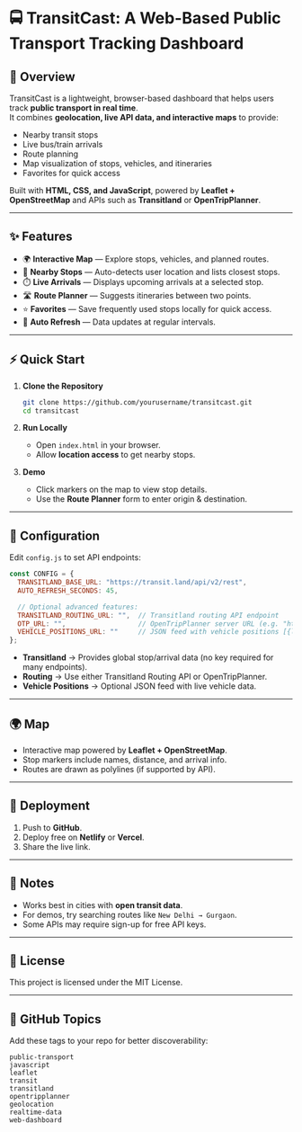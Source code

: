 # 🚍 TransitCast: A Web-Based Public Transport Tracking Dashboard  

## 📖 Overview  
TransitCast is a lightweight, browser-based dashboard that helps users track **public transport in real time**.  
It combines **geolocation, live API data, and interactive maps** to provide:  
- Nearby transit stops  
- Live bus/train arrivals  
- Route planning  
- Map visualization of stops, vehicles, and itineraries  
- Favorites for quick access  

Built with **HTML, CSS, and JavaScript**, powered by **Leaflet + OpenStreetMap** and APIs such as **Transitland** or **OpenTripPlanner**.  

---

## ✨ Features  
- 🌍 **Interactive Map** — Explore stops, vehicles, and planned routes.  
- 📍 **Nearby Stops** — Auto-detects user location and lists closest stops.  
- ⏱️ **Live Arrivals** — Displays upcoming arrivals at a selected stop.  
- 🛣️ **Route Planner** — Suggests itineraries between two points.  
- ⭐ **Favorites** — Save frequently used stops locally for quick access.  
- 🔄 **Auto Refresh** — Data updates at regular intervals.  

---

## ⚡ Quick Start  

1. **Clone the Repository**  
   ```bash
   git clone https://github.com/yourusername/transitcast.git
   cd transitcast
   ```

2. **Run Locally**  
   - Open `index.html` in your browser.  
   - Allow **location access** to get nearby stops.  

3. **Demo**  
   - Click markers on the map to view stop details.  
   - Use the **Route Planner** form to enter origin & destination.  

---

## 🔧 Configuration  

Edit `config.js` to set API endpoints:  

```js
const CONFIG = {
  TRANSITLAND_BASE_URL: "https://transit.land/api/v2/rest",
  AUTO_REFRESH_SECONDS: 45,

  // Optional advanced features:
  TRANSITLAND_ROUTING_URL: "",  // Transitland routing API endpoint
  OTP_URL: "",                  // OpenTripPlanner server URL (e.g. "http://localhost:8080/otp")
  VEHICLE_POSITIONS_URL: ""     // JSON feed with vehicle positions [{lat, lon, id, route_label}]
};
```  

- **Transitland** → Provides global stop/arrival data (no key required for many endpoints).  
- **Routing** → Use either Transitland Routing API or OpenTripPlanner.  
- **Vehicle Positions** → Optional JSON feed with live vehicle data.  

---

## 🌍 Map  
- Interactive map powered by **Leaflet + OpenStreetMap**.  
- Stop markers include names, distance, and arrival info.  
- Routes are drawn as polylines (if supported by API).  

---

## 🚀 Deployment  
1. Push to **GitHub**.  
2. Deploy free on **Netlify** or **Vercel**.  
3. Share the live link.  

---

## 📌 Notes  
- Works best in cities with **open transit data**.  
- For demos, try searching routes like `New Delhi → Gurgaon`.  
- Some APIs may require sign-up for free API keys.  

---

## 📜 License  
This project is licensed under the MIT License.  

---

## 🔖 GitHub Topics  
Add these tags to your repo for better discoverability:  

```
public-transport
javascript
leaflet
transit
transitland
opentripplanner
geolocation
realtime-data
web-dashboard
```
